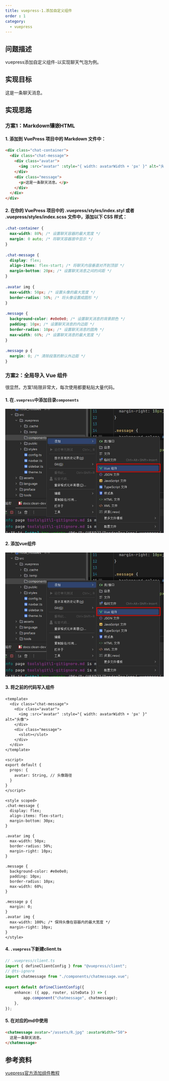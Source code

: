 ```yaml
---
title: vuepress-1.添加自定义组件
order : 1
category:
  - vuepress
---
```


## 问题描述

vuepress添加自定义组件-以实现聊天气泡为例。

## 实现目标

<chatmessage avatar="../../assets/emoji/ybk.png" :avatarWidth="40">
  这是一条聊天消息。
</chatmessage>

## 实现思路

### 方案1：Markdown镶嵌HTML

#### 1. 添加到 VuePress 项目中的 Markdown 文件中：
``` markdown
<div class="chat-container">
  <div class="chat-message">
    <div class="avatar">
      <img :src="avatar" :style="{ width: avatarWidth + 'px' }" alt="头像">
    </div>
    <div class="message">
      <p>这是一条聊天消息。</p>
    </div>
  </div>
</div>

```
#### 2. 在你的 VuePress 项目中的 .vuepress/styles/index.styl 或者 .vuepress/styles/index.scss 文件中，添加以下 CSS 样式：
``` css
.chat-container {
  max-width: 80%; /* 设置聊天容器的最大宽度 */
  margin: 0 auto; /* 将聊天容器居中显示 */
}

.chat-message {
  display: flex;
  align-items: flex-start; /* 将聊天内容垂直对齐到顶部 */
  margin-bottom: 20px; /* 设置聊天消息之间的间距 */
}

.avatar img {
  max-width: 50px; /* 设置头像的最大宽度 */
  border-radius: 50%; /* 将头像设置成圆形 */
}

.message {
  background-color: #e0e0e0; /* 设置聊天消息的背景颜色 */
  padding: 10px; /* 设置聊天消息的内边距 */
  border-radius: 10px; /* 设置聊天消息的圆角 */
  max-width: 60%; /* 设置聊天消息的最大宽度 */
}

.message p {
  margin: 0; /* 清除段落的默认外边距 */
}
```
### 方案2：全局导入 Vue 组件

<chatmessage avatar="../../assets/emoji/ybk.png" :avatarWidth="40">
很显然，方案1局限非常大，每次使用都要粘贴大量代码。
</chatmessage>

#### 1. 在`.vuepress`中添加目录`components`

![add vue comps.jpg](assets%2Fadd%20vue%20comps.jpg)

#### 2. 添加vue组件

![add vue comps.jpg](assets%2Fadd%20vue%20comps.jpg)

#### 3. 将之前的代码写入组件

``` vue
<template>
  <div class="chat-message">
    <div class="avatar">
      <img :src="avatar" :style="{ width: avatarWidth + 'px' }" alt="头像">
    </div>
    <div class="message">
      <slot></slot>
    </div>
  </div>
</template>

<script>
export default {
  props: {
    avatar: String, // 头像路径
  }
}
</script>

<style scoped>
.chat-message {
  display: flex;
  align-items: flex-start;
  margin-bottom: 30px;
}

.avatar img {
  max-width: 50px;
  border-radius: 50%;
  margin-right: 10px;
}

.message {
  background-color: #e0e0e0;
  padding: 10px;
  border-radius: 10px;
  max-width: 60%;
}

.message p {
  margin: 0;
}
.avatar img {
  max-width: 100%; /* 保持头像在容器内的最大宽度 */
  margin-right: 10px;
}
</style>

```

#### 4. `.vuepress`下新建client.ts

```ts
// .vuepress/client.ts
import { defineClientConfig } from "@vuepress/client";
// @ts-ignore
import chatmessage from "./components/chatmessage.vue";

export default defineClientConfig({
    enhance: ({ app, router, siteData }) => {
        app.component("chatmessage", chatmessage);
    },
});

```
#### 5. 在对应的md中使用

```markdown
<chatmessage avatar="/assets/R.jpg" :avatarWidth="50">
  这是一条聊天消息。
</chatmessage>
```

## 参考资料
[vuepress官方添加组件教程](https://vuejs.press/zh/reference/plugin/register-components.html)
